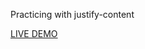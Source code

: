 Practicing with justify-content

[LIVE DEMO](https://dcruzjs.github.io/githubBlocks-Core/ "LIVE DEMO")

